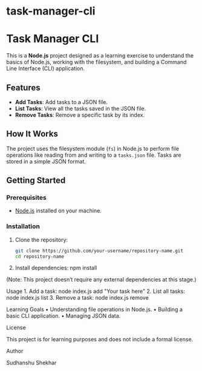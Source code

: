 # task-manager-cli
# Task Manager CLI

This is a **Node.js** project designed as a learning exercise to understand the basics of Node.js, working with the filesystem, and building a Command Line Interface (CLI) application.

## Features
- **Add Tasks**: Add tasks to a JSON file.
- **List Tasks**: View all the tasks saved in the JSON file.
- **Remove Tasks**: Remove a specific task by its index.

## How It Works
The project uses the filesystem module (`fs`) in Node.js to perform file operations like reading from and writing to a `tasks.json` file. Tasks are stored in a simple JSON format.

## Getting Started

### Prerequisites
- [Node.js](https://nodejs.org/) installed on your machine.

### Installation
1. Clone the repository:
   ```bash
   git clone https://github.com/your-username/repository-name.git
   cd repository-name
2.	Install dependencies:
    npm install

(Note: This project doesn’t require any external dependencies at this stage.)

Usage
	1.	Add a task:
        node index.js add "Your task here"
    	2.	List all tasks:
        node index.js list
        3.	Remove a task:
        node index.js remove <task-number>
            
Learning Goals
	•	Understanding file operations in Node.js.
	•	Building a basic CLI application.
	•	Managing JSON data.

License

This project is for learning purposes and does not include a formal license.

Author

Sudhanshu Shekhar

